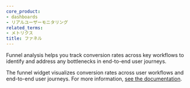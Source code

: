 ```yaml
---
core_product:
- dashboards
- リアルユーザーモニタリング
related_terms:
- メトリクス
title: ファネル
---
```

Funnel analysis helps you track conversion rates across key workflows to identify and address any bottlenecks in end-to-end user journeys. 

The funnel widget visualizes conversion rates across user workflows and end-to-end user journeys. For more information, <a href="/product_analytics/journeys/funnel_analysis/">see the documentation</a>.